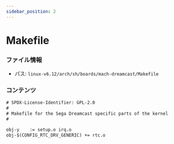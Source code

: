```yaml
---
sidebar_position: 2
---
```

# Makefile

### ファイル情報

- パス: `linux-v6.12/arch/sh/boards/mach-dreamcast/Makefile`

### コンテンツ

```txt
# SPDX-License-Identifier: GPL-2.0
#
# Makefile for the Sega Dreamcast specific parts of the kernel
#

obj-y	 := setup.o irq.o
obj-$(CONFIG_RTC_DRV_GENERIC) += rtc.o

```
